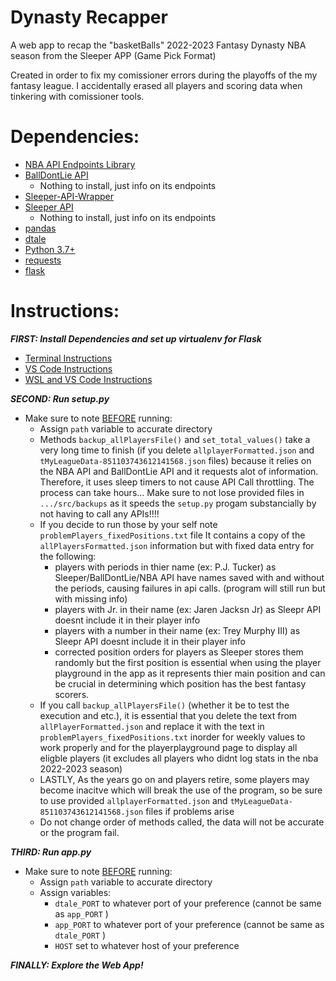 # Dynasty Recapper
A web app to recap the "basketBalls" 2022-2023 Fantasy Dynasty NBA season from the Sleeper APP (Game Pick Format)

Created in order to fix my comissioner errors during the playoffs of the my fantasy league. I accidentally erased all players and scoring data when tinkering with comissioner tools.

# Dependencies:
 - [NBA API Endpoints Library](https://pypi.org/project/nba-api/)
 - [BallDontLie API](https://www.balldontlie.io/home.html#introduction) 
    - Nothing to install, just info on its endpoints
 - [Sleeper-API-Wrapper](https://github.com/dtsong/sleeper-api-wrapper#install)
 - [Sleeper API](https://docs.sleeper.com/)
    - Nothing to install, just info on its endpoints
 - [pandas](https://pandas.pydata.org/docs/getting_started/install.html#installing-pandas)
 - [dtale](https://pypi.org/project/dtale/)
 - [Python 3.7+](https://www.python.org/downloads/)
 - [requests](https://pypi.org/project/requests/)
 - [flask](https://flask.palletsprojects.com/en/2.3.x/installation/#install-flask)

# Instructions:
**<em>FIRST: Install Dependencies and set up virtualenv for Flask</em>**
 - [Terminal Instructions](https://www.twilio.com/docs/usage/tutorials/how-to-set-up-your-python-and-flask-development-environment)
 - [VS Code Instructions](https://code.visualstudio.com/docs/python/environments)
 - [WSL and VS Code Instructions](https://thecodeblogger.com/2020/09/24/wsl-setup-vs-code-for-python-development/)

**<em>SECOND: Run setup.py</em>**
 - Make sure to note <ins>BEFORE</ins> running:
    - Assign <code>path</code>  variable to accurate directory
    - Methods <code>backup_allPlayersFile()</code> and <code>set_total_values()</code> take a very long time to finish (if you delete <code>allplayerFormatted.json</code> and <code>tMyLeagueData-851103743612141568.json</code> files)  because it relies on the NBA API and BallDontLie API and it requests alot of information. Therefore, it uses sleep timers to not cause API Call throttling. The process can take hours... Make sure to not lose provided files in <code>.../src/backups</code> as it speeds the <code>setup.py</code> progam substancially by not having to call any APIs!!!!
    - If you decide to run those by your self note <code>problemPlayers_fixedPositions.txt</code> file It contains a copy of the <code>allPlayersFormatted.json</code> information but with fixed data entry for the following:
        - players with periods in thier name (ex: P.J. Tucker) as Sleeper/BallDontLie/NBA API have names saved with and without the periods, causing failures in api calls. (program will still run but with missing info)
        - players with Jr. in their name (ex: Jaren Jacksn Jr) as Sleepr API doesnt include it in their player info
        - players with a number in their name (ex: Trey Murphy III) as Sleepr API doesnt include it in their player info
        - corrected position orders for players as Sleeper stores them randomly but the first position is essential when using the player playground in the app as it represents thier main position and can be crucial in determining which position has the best fantasy scorers.
    - If you call <code>backup_allPlayersFile()</code> (whether it be to test the execution and etc.), it is essential that you delete the text from <code>allPlayerFormatted.json</code> and replace it with the text in <code>problemPlayers_fixedPositions.txt</code> inorder for weekly values to work properly and for the playerplayground page to display all eligble players (it excludes all players who didnt log stats in the nba 2022-2023 season) 
    - LASTLY, As the years go on and players retire, some players may become inacitve which will break the use of the  program, so be sure to use provided <code>allplayerFormatted.json</code> and <code>tMyLeagueData-851103743612141568.json</code> files if problems arise
    - Do not change order of methods called, the data will not be accurate or the program fail.
    
**<em>THIRD: Run app.py</em>**
 - Make sure to note <ins>BEFORE</ins> running:
    - Assign <code>path</code>  variable to accurate directory
    - Assign variables:
        - <code>dtale_PORT</code>  to whatever port of your preference (cannot be same as <code>app_PORT</code> )
        - <code>app_PORT</code>  to whatever port of your preference (cannot be same as <code>dtale_PORT</code> )
        - <code>HOST</code>  set to whatever host of your preference

**<em>FINALLY: Explore the Web App!</em>**
